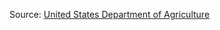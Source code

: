 Source: [United States Department of Agriculture](https://www.ers.usda.gov/data-products/us-food-imports.aspx)

